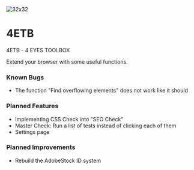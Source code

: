 ![32x32](https://user-images.githubusercontent.com/83889147/225018833-68d5fe18-6036-45eb-937c-1565ce9c9a51.png)

# 4ETB

4ETB - 4 EYES TOOLBOX

Extend your browser with some useful functions.

### Known Bugs

- The function "Find overflowing elements" does not work like it should

### Planned Features

- Implementing CSS Check into "SEO Check"
- Master Check: Run a list of tests instead of clicking each of them
- Settings page

### Planned Improvements

- Rebuild the AdobeStock ID system
